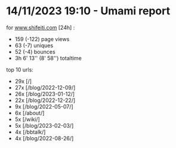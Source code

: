 # 14/11/2023 19:10 - Umami report
for www.shifeiti.com [24h] :

 - 159 (-122) page views
 - 63 (-7) uniques
 - 52 (-4) bounces
 - 3h 6' 13'' (8' 58'') totaltime


top 10 urls:
 - 29x [/]
 - 27x [/blog/2022-12-09/]
 - 26x [/blog/2023-01-12/]
 - 22x [/blog/2022-12-22/]
 - 9x [/blog/2022-05-07/]
 - 6x [/about/]
 - 5x [/wiki/]
 - 5x [/blog/2023-02-03/]
 - 4x [/bbtalk/]
 - 4x [/blog/2022-08-26/]


